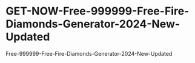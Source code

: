 # GET-NOW-Free-999999-Free-Fire-Diamonds-Generator-2024-New-Updated
Free-999999-Free-Fire-Diamonds-Generator-2024-New-Updated
